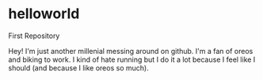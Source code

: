 # helloworld
First Repository

Hey! I'm just another millenial messing around on github. I'm a fan of oreos and biking to work. 
I kind of hate running but I do it a lot because I feel like I should (and because I like oreos so much). 
